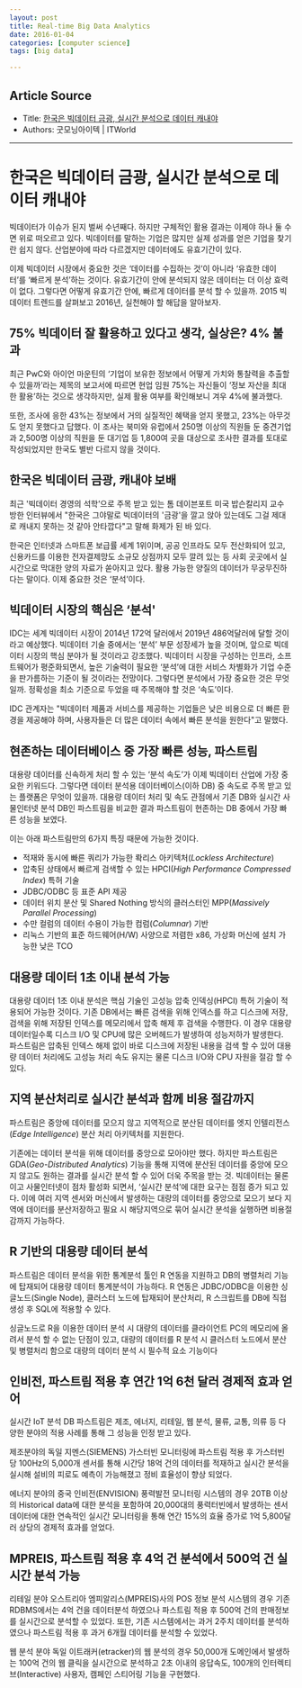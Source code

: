 ```yaml
---
layout: post
title: Real-time Big Data Analytics
date: 2016-01-04
categories: [computer science]
tags: [big data]

---
```


## Article Source
* Title: [한국은 빅데이터 금광, 실시간 분석으로 데이터 캐내야](http://www.itworld.co.kr/slideshow/96972)
* Authors: 굿모닝아이텍 | ITWorld

---

# 한국은 빅데이터 금광, 실시간 분석으로 데이터 캐내야

빅데이터가 이슈가 된지 벌써 수년째다. 하지만 구체적인 활용 결과는 이제야 하나 둘 수면 위로 떠오르고 있다. 빅데이터를 말하는 기업은 많지만 실제 성과를 얻은 기업을 찾기란 쉽지 않다. 산업분야에 따라 다르겠지만 데이터에도 유효기간이 있다. 

이제 빅데이터 시장에서 중요한 것은 ‘데이터를 수집하는 것’이 아니라 ‘유효한 데이터’를 ‘빠르게 분석’하는 것이다. 유효기간이 안에 분석되지 않은 데이터는 더 이상 효력이 없다. 그렇다면 어떻게 유효기간 안에, 빠르게 데이터를 분석 할 수 있을까. 2015 빅데이터 트렌드를 살펴보고 2016년, 실천해야 할 해답을 알아보자.

## 75% 빅데이터 잘 활용하고 있다고 생각, 실상은? 4% 불과
최근 PwC와 아이언 마운틴의 ‘기업이 보유한 정보에서 어떻게 가치와 통찰력을 추출할 수 있을까’라는 제목의 보고서에 따르면 현업 임원 75%는 자신들이 ‘정보 자산을 최대한 활용’하는 것으로 생각하지만, 실제 활용 여부를 확인해보니 겨우 4%에 불과했다. 

또한, 조사에 응한 43%는 정보에서 거의 실질적인 혜택을 얻지 못했고, 23%는 아무것도 얻지 못했다고 답했다. 이 조사는 북미와 유럽에서 250명 이상의 직원들 둔 중견기업과 2,500명 이상의 직원을 둔 대기업 등 1,800여 곳을 대상으로 조사한 결과를 토대로 작성되었지만 한국도 별반 다르지 않을 것이다. 

## 한국은 빅데이터 금광, 캐내야 보배
최근 '빅데이터 경영의 석학’으로 주목 받고 있는 톰 데이븐포트 미국 밥슨칼리지 교수 방한 인터뷰에서 "한국은 그야말로 빅데이터의 '금광'을 깔고 앉아 있는데도 그걸 제대로 캐내지 못하는 것 같아 안타깝다"고 말해 화제가 된 바 있다. 

한국은 인터넷과 스마트폰 보급률 세계 1위이며, 공공 인프라도 모두 전산화되어 있고, 신용카드를 이용한 전자결제망도 소규모 상점까지 모두 깔려 있는 등 사회 곳곳에서 실시간으로 막대한 양의 자료가 쏟아지고 있다. 활용 가능한 양질의 데이터가 무궁무진하다는 말이다. 이제 중요한 것은 ‘분석’이다. 

## 빅데이터 시장의 핵심은 ‘분석'
IDC는 세계 빅데이터 시장이 2014년 172억 달러에서 2019년 486억달러에 달할 것이라고 예상했다. 빅데이터 기술 중에서는 ‘분석’ 부문 성장세가 높을 것이며, 앞으로 빅데이터 시장의 핵심 분야가 될 것이라고 강조했다. 빅데이터 시장을 구성하는 인프라, 소프트웨어가 평준화되면서, 높은 기술력이 필요한 ‘분석’에 대한 서비스 차별화가 기업 수준을 판가름하는 기준이 될 것이라는 전망이다. 그렇다면 분석에서 가장 중요한 것은 무엇일까. 정확성을 최소 기준으로 두었을 때 주목해야 할 것은 ‘속도’이다. 

IDC 관계자는 "빅데이터 제품과 서비스를 제공하는 기업들은 낮은 비용으로 더 빠른 환경을 제공해야 하며, 사용자들은 더 많은 데이터 속에서 빠른 분석을 원한다"고 말했다. 

## 현존하는 데이터베이스 중 가장 빠른 성능, 파스트림
대용량 데이터를 신속하게 처리 할 수 있는 ‘분석 속도’가 이제 빅데이터 산업에 가장 중요한 키워드다. 그렇다면 데이터 분석용 데이터베이스(이하 DB) 중 속도로 주목 받고 있는 플랫폼은 무엇이 있을까. 대용량 데이터 처리 및 속도 관점에서 기존 DB와 실시간 사물인터넷 분석 DB인 파스트림을 비교한 결과 파스트림이 현존하는 DB 중에서 가장 빠른 성능을 보였다. 

이는 아래 파스트림만의 6가지 특징 때문에 가능한 것이다.

* 적재와 동시에 빠른 쿼리가 가능한 롹리스 아키텍처(*Lockless Architecture*)
* 압축된 상태에서 빠르게 검색할 수 있는 HPCI(*High Performance Compressed Index*) 특허 기술
* JDBC/ODBC 등 표준 API 제공
* 데이터 위치 분산 및 Shared Nothing 방식의 클러스터인 MPP(*Massively Parallel Processing*)
* 수만 컬럼의 데이터 수용이 가능한 컴럼(*Columnar*) 기반
* 리눅스 기반의 표준 하드웨어(H/W) 사양으로 저렴한 x86, 가상화 머신에 설치 가능한 낮은 TCO


## 대용량 데이터 1초 이내 분석 가능
대용량 데이터 1초 이내 분석은 핵심 기술인 고성능 압축 인덱싱(HPCI) 특허 기술이 적용되어 가능한 것이다. 기존 DB에서는 빠른 검색을 위해 인덱스를 하고 디스크에 저장, 검색을 위해 저장된 인덱스를 메모리에서 압축 해제 후 검색을 수행한다. 이 경우 대용량 데이터일수록 디스크 I/O 및 CPU에 많은 오버헤드가 발생하여 성능저하가 발생한다. 파스트림은 압축된 인덱스 해제 없이 바로 디스크에 저장된 내용을 검색 할 수 있어 대용량 데이터 처리에도 고성능 처리 속도 유지는 물론 디스크 I/O와 CPU 자원을 절감 할 수 있다. 

## 지역 분산처리로 실시간 분석과 함께 비용 절감까지
파스트림은 중앙에 데이터를 모으지 않고 지역적으로 분산된 데이터를 엣지 인텔리전스(*Edge Intelligence*) 분산 처리 아키텍처를 지원한다.

기존에는 데이터 분석을 위해 데이터를 중앙으로 모아야만 했다. 하지만 파스트림은 GDA(*Geo-Distributed Analytics*) 기능을 통해 지역에 분산된 데이터를 중앙에 모으지 않고도 원하는 결과를 실시간 분석 할 수 있어 더욱 주목을 받는 것. 빅데이터는 물론이고 사물인터넷이 점차 활성화 되면서, ‘실시간 분석’에 대한 요구는 점점 증가 되고 있다. 이에 여러 지역 센서와 머신에서 발생하는 대량의 데이터를 중앙으로 모으기 보다 지역에 데이터를 분산저장하고 필요 시 해당지역으로 묶어 실시간 분석을 실행하면 비용절감까지 가능하다. 

## R 기반의 대용량 데이터 분석
파스트림은 데이터 분석을 위한 통계분석 툴인 R 연동을 지원하고 DB의 병렬처리 기능에 탑재되어 대용량 데이터 통계분석이 가능하다. R 연동은 JDBC/ODBC을 이용한 싱글노드(Single Node), 클러스터 노드에 탑재되어 분산처리, R 스크립트를 DB에 직접 생성 후 SQL에 적용할 수 있다.

싱글노드로 R을 이용한 데이터 분석 시 대량의 데이터를 클라이언트 PC의 메모리에 올려서 분석 할 수 없는 단점이 있고, 대량의 데이터를 R 분석 시 클러스터 노드에서 분산 및 병렬처리 함으로 대량의 데이터 분석 시 필수적 요소 기능이다


## 인비전, 파스트림 적용 후 연간 1억 6천 달러 경제적 효과 얻어
실시간 IoT 분석 DB 파스트림은 제조, 에너지, 리테일, 웹 분석, 물류, 교통, 의류 등 다양한 분야의 적용 사례를 통해 그 성능을 인정 받고 있다. 

제조분야의 독일 지멘스(SIEMENS) 가스터빈 모니터링에 파스트림 적용 후 가스터빈 당 100Hz의 5,000개 센서를 통해 시간당 18억 건의 데이터를 적재하고 실시간 분석을 실시해 설비의 피로도 예측이 가능해졌고 정비 효율성이 향상 되었다. 

에너지 분야의 중국 인비전(ENVISION) 풍력발전 모니터링 시스템의 경우 20TB 이상의 Historical data에 대한 분석을 포함하여 20,000대의 풍력터빈에서 발생하는 센서 데이터에 대한 연속적인 실시간 모니터링을 통해 연간 15%의 효율 증가로 1억 5,800달러 상당의 경제적 효과를 얻었다. 

## MPREIS, 파스트림 적용 후 4억 건 분석에서 500억 건 실시간 분석 가능
리테일 분야 오스트리아 엠피알리스(MPREIS)사의 POS 정보 분석 시스템의 경우 기존 RDBMS에서는 4억 건을 데이터분석 하였으나 파스트림 적용 후 500억 건의 판매정보를 실시간으로 분석할 수 있었다. 또한, 기존 시스템에서는 과거 2주치 데이터를 분석하였으나 파스트림 적용 후 과거 6개월 데이터를 분석할 수 있었다. 

웹 분석 분야 독일 이트래커(etracker)의 웹 분석의 경우 50,000개 도메인에서 발생하는 100억 건의 웹 클릭을 실시간으로 분석하고 2초 이내의 응답속도, 100개의 인터렉티브(Interactive) 사용자, 캠페인 스티어링 기능을 구현했다.




